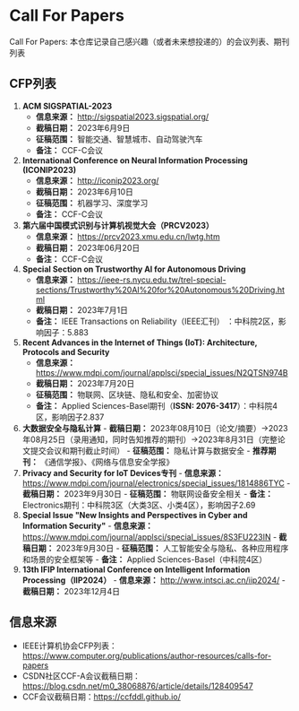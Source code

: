 # Call For Papers
Call For Papers: 本仓库记录自己感兴趣（或者未来想投递的）的会议列表、期刊列表

## CFP列表

1. **ACM SIGSPATIAL-2023**
   - **信息来源：** http://sigspatial2023.sigspatial.org/
   - **截稿日期：** 2023年6月9日
   - **征稿范围：** 智能交通、智慧城市、自动驾驶汽车
   - **备注：** CCF-C会议
2. **International Conference on Neural Information Processing (ICONIP2023)**
   - **信息来源：** http://iconip2023.org/
   - **截稿日期：** 2023年6月10日
   - **征稿范围：** 机器学习、深度学习
   - **备注：** CCF-C会议
3. **第六届中国模式识别与计算机视觉大会（PRCV2023）**
   - **信息来源：** https://prcv2023.xmu.edu.cn/lwtg.htm
   - **截稿日期：** 2023年06月20日
   - **备注：** CCF-C会议
4. **Special Section on Trustworthy AI for Autonomous Driving**
   - **信息来源：** https://ieee-rs.nycu.edu.tw/trel-special-sections/Trustworthy%20AI%20for%20Autonomous%20Driving.html
   - **截稿日期：** 2023年7月1日
   - **备注：** IEEE Transactions on Reliability（IEEE汇刊） ：中科院2区，影响因子：5.883
5. **Recent Advances in the Internet of Things (IoT): Architecture, Protocols and Security**
     - **信息来源：** https://www.mdpi.com/journal/applsci/special_issues/N2QTSN974B
     - **截稿日期：** 2023年7月20日
     - **征稿范围：** 物联网、区块链、隐私和安全、加密协议
     - **备注：** Applied Sciences-Basel期刊（**ISSN: 2076-3417**）：中科院4区，影响因子2.837
6. **大数据安全与隐私计算**
       - **截稿日期：** 2023年08月10日（论文/摘要）->2023年08月25日（录用通知，同时告知推荐的期刊）->2023年8月31日（完整论文提交会议和期刊截止时间）
       - **征稿范围：** 隐私计算与数据安全
       - **推荐期刊：** 《通信学报》、《网络与信息安全学报》
7. **Privacy and Security for IoT Devices专刊**
        - **信息来源：** https://www.mdpi.com/journal/electronics/special_issues/1814886TYC
        - **截稿日期：** 2023年9月30日
        - **征稿范围：** 物联网设备安全相关
        - **备注：** Electronics期刊：中科院3区（大类3区、小类4区），影响因子2.69
8. **Special Issue "New Insights and Perspectives in Cyber and Information Security"**
       - **信息来源：** https://www.mdpi.com/journal/applsci/special_issues/8S3FU223IN
       - **截稿日期：** 2023年9月30日
       - **征稿范围：** 人工智能安全与隐私、各种应用程序和场景的安全框架等
       - **备注：** Applied Sciences-Basel（中科院4区）
9. **13th IFIP International Conference on Intelligent Information Processing（IIP2024）**
        - **信息来源：** http://www.intsci.ac.cn/iip2024/
        - **截稿日期：** 2023年12月4日

## 信息来源

- IEEE计算机协会CFP列表：https://www.computer.org/publications/author-resources/calls-for-papers 
- CSDN社区CCF-A会议截稿日期：https://blog.csdn.net/m0_38068876/article/details/128409547
- CCF会议截稿日期：https://ccfddl.github.io/
